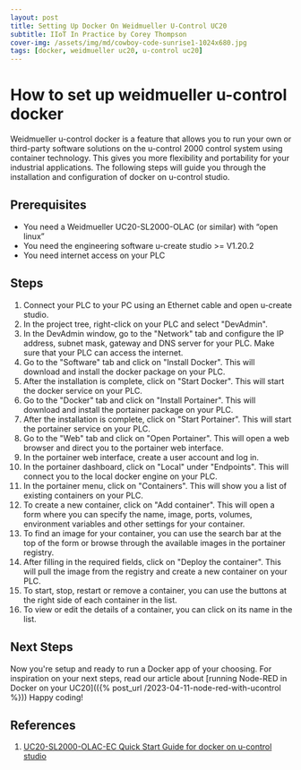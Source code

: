 ```yaml
---
layout: post
title: Setting Up Docker On Weidmueller U-Control UC20
subtitle: IIoT In Practice by Corey Thompson
cover-img: /assets/img/md/cowboy-code-sunrise1-1024x680.jpg
tags: [docker, weidmueller uc20, u-control uc20]
---
```


# How to set up weidmueller u-control docker

Weidmueller u-control docker is a feature that allows you to run your own or third-party software solutions on the u-control 2000 control system using container technology. This gives you more flexibility and portability for your industrial applications. The following steps will guide you through the installation and configuration of docker on u-control studio.

## Prerequisites

- You need a Weidmueller UC20-SL2000-OLAC (or similar) with “open linux”
- You need the engineering software u-create studio >= V1.20.2
- You need internet access on your PLC

## Steps

1. Connect your PLC to your PC using an Ethernet cable and open u-create studio.
2. In the project tree, right-click on your PLC and select "DevAdmin".
3. In the DevAdmin window, go to the "Network" tab and configure the IP address, subnet mask, gateway and DNS server for your PLC. Make sure that your PLC can access the internet.
4. Go to the "Software" tab and click on "Install Docker". This will download and install the docker package on your PLC.
5. After the installation is complete, click on "Start Docker". This will start the docker service on your PLC.
6. Go to the "Docker" tab and click on "Install Portainer". This will download and install the portainer package on your PLC.
7. After the installation is complete, click on "Start Portainer". This will start the portainer service on your PLC.
8. Go to the "Web" tab and click on "Open Portainer". This will open a web browser and direct you to the portainer web interface.
9. In the portainer web interface, create a user account and log in.
10. In the portainer dashboard, click on "Local" under "Endpoints". This will connect you to the local docker engine on your PLC.
11. In the portainer menu, click on "Containers". This will show you a list of existing containers on your PLC.
12. To create a new container, click on "Add container". This will open a form where you can specify the name, image, ports, volumes, environment variables and other settings for your container.
13. To find an image for your container, you can use the search bar at the top of the form or browse through the available images in the portainer registry.
14. After filling in the required fields, click on "Deploy the container". This will pull the image from the registry and create a new container on your PLC.
15. To start, stop, restart or remove a container, you can use the buttons at the right side of each container in the list.
16. To view or edit the details of a container, you can click on its name in the list.

## Next Steps

Now you're setup and ready to run a Docker app of your choosing. 
For inspiration on your next steps, read our article about [running Node-RED in Docker on your UC20](({% post_url /2023-04-11-node-red-with-ucontrol %})) Happy coding!

## References

1. [UC20-SL2000-OLAC-EC Quick Start Guide for docker on u-control studio](https://mdcop.weidmueller.com/awp/A/Weidmueller_Assets/225511)
